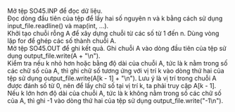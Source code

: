 Mở tệp SO45.INP để đọc dữ liệu. <br/>
Đọc dòng đầu tiên của tệp để lấy hai số nguyên n và k bằng cách sử dụng input_file.readline() và map(int, ...).<br/>
Khởi tạo chuỗi rỗng A để xây dựng chuỗi từ các số từ 1 đến n. Dùng vòng lặp for để ghép các số thành chuỗi A.<br/>
Mở tệp SO45.OUT để ghi kết quả. Ghi chuỗi A vào dòng đầu tiên của tệp sử dụng output_file.write(A + "\n").<br/>
Kiểm tra nếu k nhỏ hơn hoặc bằng độ dài của chuỗi A, tức là k nằm trong số các chữ số của A, thì ghi chữ số tương ứng với vị trí k vào dòng thứ hai của tệp sử dụng output_file.write(A[k - 1] + "\n"). Lưu ý là vị trí trong chuỗi A được đánh số từ 0, nên để lấy chữ số tại vị trí k, ta phải truy cập A[k - 1].<br/>
Nếu k lớn hơn độ dài của chuỗi A, tức là k không nằm trong số các chữ số của A, thì ghi -1 vào dòng thứ hai của tệp sử dụng output_file.write("-1\n").<br/>